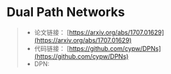# Dual Path Networks

> * 论文链接： [https://arxiv.org/abs/1707.01629](https://arxiv.org/abs/1707.01629)
> * 代码链接： [https://github.com/cypw/DPNs](https://github.com/cypw/DPNs)
> * DPN: 
